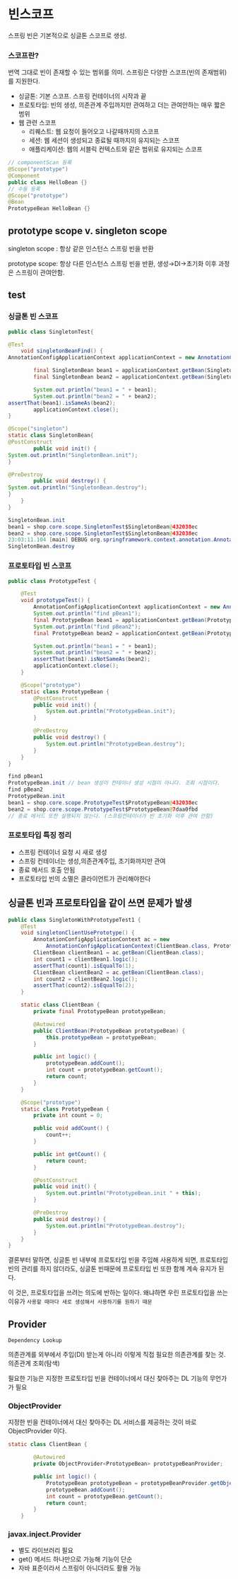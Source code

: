 # 빈스코프

스프링 빈은 기본적으로 싱글톤 스코프로 생성.

### 스코프란?

번역 그대로 빈이 존재할 수 있는 범위를 의미. 스프링은 다양한 스코프(빈의 존재범위)를 지원한다.

- 싱글톤: 기본 스코프. 스프링 컨테이너의 시작과 끝
- 프로토타입: 빈의 생성, 의존관계 주입까지만 관여하고 더는 관여안하는 매우 짧은 범위
- 웹 관련 스코프
  - 리퀘스트: 웹 요청이 들어오고 나갈때까지의 스코프
  - 세션: 웹 세션이 생성되고 종료될 때까지의 유지되는 스코프
  - 애플리케이션: 웹의 서블릭 컨텍스트와 같은 범위로 유지되는 스코프

```java
// componentScan 등록
@Scope("prototype")
@Component
public class HelloBean {}
// 수동 등록
@Scope("prototype")
@Bean
PrototypeBean HelloBean {}
```

## prototype scope v. singleton scope

singleton scope : 항상 같은 인스턴스 스프링 빈을 반환

prototype scope: 항상 다른 인스턴스 스프링 빈을 반환, 생성→DI→초기화 이후 과정은 스프링이 관여안함.

## test

### 싱글톤 빈 스코프

```java
public class SingletonTest{

@Test
    void singletonBeanFind() {
AnnotationConfigApplicationContext applicationContext = new AnnotationConfigApplicationContext(SingletonBean.class);

        final SingletonBean bean1 = applicationContext.getBean(SingletonBean.class);
        final SingletonBean bean2 = applicationContext.getBean(SingletonBean.class);

        System.out.println("bean1 = " + bean1);
        System.out.println("bean2 = " + bean2);
assertThat(bean1).isSameAs(bean2);
        applicationContext.close();
}

@Scope("singleton")
static class SingletonBean{
@PostConstruct
        public void init() {
System.out.println("SingletonBean.init");
}

@PreDestroy
        public void destroy() {
System.out.println("SingletonBean.destroy");
}
    }
}
```

```java
SingletonBean.init
bean1 = shop.core.scope.SingletonTest$SingletonBean@432038ec
bean2 = shop.core.scope.SingletonTest$SingletonBean@432038ec
23:03:11.104 [main] DEBUG org.springframework.context.annotation.AnnotationConfigApplicationContext - Closing org.springframework.context.annotation.AnnotationConfigApplicationContext@5403f35f, started on Tue Jul 06 23:03:10 KST 2021
SingletonBean.destroy
```

### 프로토타입 빈 스코프

```java
public class PrototypeTest {

    @Test
    void prototypeTest() {
        AnnotationConfigApplicationContext applicationContext = new AnnotationConfigApplicationContext(PrototypeBean.class);
        System.out.println("find pBean1");
        final PrototypeBean bean1 = applicationContext.getBean(PrototypeBean.class);
        System.out.println("find pBean2");
        final PrototypeBean bean2 = applicationContext.getBean(PrototypeBean.class);

        System.out.println("bean1 = " + bean1);
        System.out.println("bean2 = " + bean2);
        assertThat(bean1).isNotSameAs(bean2);
        applicationContext.close();
    }

    @Scope("prototype")
    static class PrototypeBean {
        @PostConstruct
        public void init() {
            System.out.println("PrototypeBean.init");
        }

        @PreDestroy
        public void destroy() {
            System.out.println("PrototypeBean.destroy");
        }
    }
}
```

```java
find pBean1 
PrototypeBean.init // bean 생성이 컨테이너 생성 시점이 아니다. 조회 시점이다.
find pBean2
PrototypeBean.init
bean1 = shop.core.scope.PrototypeTest$PrototypeBean@432038ec
bean2 = shop.core.scope.PrototypeTest$PrototypeBean@7daa0fbd
// 종료 메서드 또한 실행되지 않는다. (스프링컨테이너가 빈 초기화 이후 관여 안함)
```

### 프로토타입 특징 정리

- 스프링 컨테이너 요청 시 새로 생성
- 스프링 컨테이너는 생성,의존관계주입, 초기화까지만 관여
- 종료 메서드 호출 안됨
- 프로토타입 빈의 소멸은 클라이언트가 관리해야한다

## 싱글톤 빈과 프로토타입을 같이 쓰면 문제가 발생

```java
public class SingletonWithPrototypeTest1 {
    @Test
    void singletonClientUsePrototype() {
        AnnotationConfigApplicationContext ac = new
            AnnotationConfigApplicationContext(ClientBean.class, PrototypeBean.class);
        ClientBean clientBean1 = ac.getBean(ClientBean.class);
        int count1 = clientBean1.logic();
        assertThat(count1).isEqualTo(1);
        ClientBean clientBean2 = ac.getBean(ClientBean.class);
        int count2 = clientBean2.logic();
        assertThat(count2).isEqualTo(2);
    }

    static class ClientBean {
        private final PrototypeBean prototypeBean;

        @Autowired
        public ClientBean(PrototypeBean prototypeBean) {
            this.prototypeBean = prototypeBean;
        }

        public int logic() {
            prototypeBean.addCount();
            int count = prototypeBean.getCount();
            return count;
        }
    }

    @Scope("prototype")
    static class PrototypeBean {
        private int count = 0;

        public void addCount() {
            count++;
        }

        public int getCount() {
            return count;
        }

        @PostConstruct
        public void init() {
            System.out.println("PrototypeBean.init " + this);
        }

        @PreDestroy
        public void destroy() {
            System.out.println("PrototypeBean.destroy");
        }
    }
}
```

결론부터 말하면, 싱글톤 빈 내부에 프로토타입 빈을 주입해 사용하게 되면, 프로토타입 빈의 관리를 하지 않더라도, 싱글톤 빈때문에 프로토타입 빈 또한 함께 계속 유지가 된다.

이 것은, 프로토타입을 쓰려는 의도에 반하는 일이다. 왜냐하면 우린 프로토타입을 쓰는 이유가 `사용할 때마다 새로 생성해서 사용하기를 원하기 때문`

## Provider

`Dependency Lookup` 

의존관계를 외부에서 주입(DI) 받는게 아니라 이렇게 직접 필요한 의존관계를 찾는 것. 의존관계 조회(탐색)

필요한 기능은 지정한 프로토타입 빈을 컨테이너에서 대신 찾아주는 DL 기능의 무언가가 필요

### ObjectProvider

지정한 빈을 컨테이너에서 대신 찾아주는 DL 서비스를 제공하는 것이 바로 ObjectProvider 이다. 

```java
static class ClientBean {

        @Autowired
        private ObjectProvider<PrototypeBean> prototypeBeanProvider;

        public int logic() {
            PrototypeBean prototypeBean = prototypeBeanProvider.getObject();
            prototypeBean.addCount();
            int count = prototypeBean.getCount();
            return count;
        }
    }
```

### javax.inject.Provider

- 별도 라이브러리 필요
- get() 메서드 하나만으로 가능해 기능이 단순
- 자바 표준이라서 스프링이 아니더라도 활용 가능
